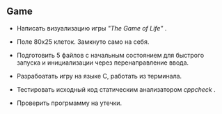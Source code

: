 ## Game

- Написать визуализацию игры *"The Game of Life"* .

- Поле 80х25 клеток. Замкнуто само на себя.

- Подготовить 5 файлов с начальным состоянием для быстрого запуска и инициализации через перенаправление ввода.

- Разрабоатать игру на языке С, работать из терминала.

- Тестировать исходный код статическим анализатором *cppcheck* .

- Проверить прогрмамму на утечки.